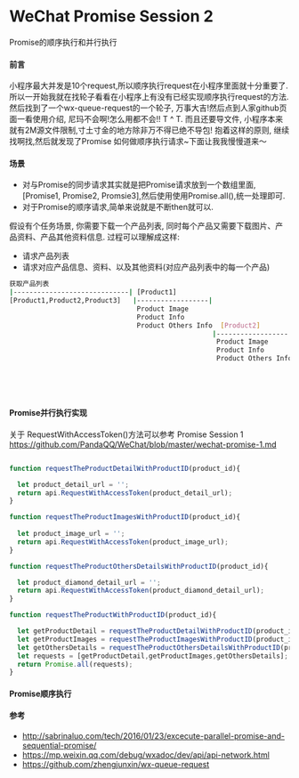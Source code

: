 # WeChat Promise Session 2
Promise的顺序执行和并行执行

#### 前言
小程序最大并发是10个request,所以顺序执行request在小程序里面就十分重要了. 
所以一开始我就在找轮子看看在小程序上有没有已经实现顺序执行request的方法.
然后找到了一个wx-queue-request的一个轮子, 万事大吉!然后点到人家github页面一看使用介绍, 尼玛不会啊!怎么用都不会!! T ^ T.
而且还要导文件, 小程序本来就有2M源文件限制,寸土寸金的地方除非万不得已绝不导包! 抱着这样的原则, 继续找啊找,然后就发现了Promise
如何做顺序执行请求~下面让我我慢慢道来～

#### 场景
* 对与Promise的同步请求其实就是把Promise请求放到一个数组里面, [Promise1, Promise2, Promsie3],然后使用使用Promise.all(),统一处理即可.
* 对于Promise的顺序请求,简单来说就是不断then就可以.

假设有个任务场景, 你需要下载一个产品列表, 同时每个产品又需要下载图片、产品资料、产品其他资料信息. 过程可以理解成这样:

* 请求产品列表
* 请求对应产品信息、资料、以及其他资料(对应产品列表中的每一个产品)

```bash
获取产品列表
|-----------------------------| [Product1]
[Product1,Product2,Product3]   |------------------|
                                Product Image
                                Product Info
                                Product Others Info  [Product2]
                                                   |------------------|
                                                    Product Image
                                                    Product Info
                                                    Product Others Info  [Product3]
                                                                        |------------------|
                                                                          Product Image
                                                                          Product Info
                                                                          Product Others Info
```

#### Promise并行执行实现
关于 RequestWithAccessToken()方法可以参考 Promise Session 1
https://github.com/PandaQQ/WeChat/blob/master/wechat-promise-1.md

```javascript

function requestTheProductDetailWithProductID(product_id){

  let product_detail_url = '';
  return api.RequestWithAccessToken(product_detail_url);
}

function requestTheProductImagesWithProductID(product_id){
  
  let product_image_url = '';
  return api.RequestWithAccessToken(product_image_url);
}

function requestTheProductOthersDetailsWithProductID(product_id){

  let product_diamond_detail_url = '';
  return api.RequestWithAccessToken(product_diamond_detail_url);
}

function requestTheProductWithProductID(product_id){

  let getProductDetail = requestTheProductDetailWithProductID(product_id);
  let getProductImages = requestTheProductImagesWithProductID(product_id);
  let getOthersDetails = requestTheProductOthersDetailsWithProductID(product_id);
  let requests = [getProductDetail,getProductImages,getOthersDetails];
  return Promise.all(requests);
}

```

#### Promise顺序执行
 

#### 参考
* http://sabrinaluo.com/tech/2016/01/23/excecute-parallel-promise-and-sequential-promise/ 
* https://mp.weixin.qq.com/debug/wxadoc/dev/api/api-network.html
* https://github.com/zhengjunxin/wx-queue-request
